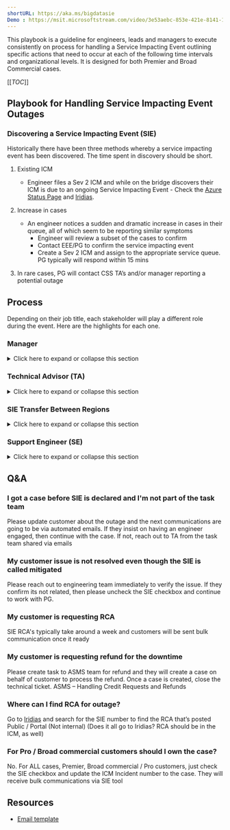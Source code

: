 ```yaml
---
shortURL: https://aka.ms/bigdatasie
Demo : https://msit.microsoftstream.com/video/3e53aebc-853e-421e-8141-137061905b60?list=studio
--- 
```


This playbook is a guideline for engineers, leads and managers to execute consistently on process for handling a Service Impacting Event outlining specific actions that need to occur at each of the following time intervals and organizational levels. It is designed for both Premier and Broad Commercial cases.

[[_TOC_]]

## Playbook for Handling Service Impacting Event Outages

### Discovering a Service Impacting Event (SIE)

Historically there have been three methods whereby a service impacting event has been discovered. The time spent in discovery should be short.

1. Existing ICM
   - Engineer files a Sev 2 ICM and while on the bridge discovers their ICM is due to an ongoing Service Impacting Event - Check the [Azure Status Page] and [Iridias].

2. Increase in cases
   - An engineer notices a sudden and dramatic increase in cases in their queue, all of which seem to be reporting similar symptoms
     - Engineer will review a subset of the cases to confirm
     - Contact EEE/PG to confirm the service impacting event
     - Create a Sev 2 ICM and assign to the appropriate service queue. PG typically will respond within 15 mins

3. In rare cases, PG will contact CSS TA’s and/or manager reporting a potential outage

## Process

Depending on their job title, each stakeholder will play a different role during the event. Here are the highlights for each one.

### Manager

<details>
  <summary>Click here to expand or collapse this section</summary>

During a SIE the manager responsibilities will be:

- Acknowledge SIE
  - Manager is on point to make the determination whether an event should be considered an SIE or standard operations
    - Run SIE tool if number of support cases > 8

- Initiate this Playbook

- Organize roles

  - Identify the Task Team with enough TAs/SMEs and SEs for the case load

  - Removed Identified engineers from queue based on case Load

- Decide if auto-assignment must be suspended and communicate it (Not Applicable to Big Data, however RAT tool should be updated to ensure that this team is taken out of the queues.)

  - Depending on the SIE case load may be necessary temporarily suspending auto-assignment to have enough time for marking the related cases

- TA/manager to create teams channel for communication

- Use Below kusto query to find unassigned cases and make sure all of them have AgentAlias (else we would miss SLA)

```kusto
let icm_no = "186961759";
cluster('U360sec').database('KPISupportData').table('AllCloudsSupportIncidentWithReferenceModel')
| where InternalTitle  contains icm_no or RelatedICM_IDs contains icm_no
| where CreatedDateTime > ago(20d)
| project IncidentId, AgentAlias,Status
```
Note : replace icm_no with your associated SIE no.

- Below query might be helpful for reporting purpose

```kusto
let icm_no = "186961759";
cluster('U360sec').database('KPISupportData').table('AllCloudsSupportIncidentWithReferenceModel')
| where InternalTitle  contains icm_no or RelatedICM_IDs contains icm_no
| where CreatedDateTime > ago(20d)
| summarize count() by Servicelevel,ServiceOfferingLevel1,ServiceOfferingLevel2
```

</details>

### Technical Advisor (TA)

<details>
  <summary>Click here to expand or collapse this section</summary>

The TAs selected by the acting manager will do the following:

1. Identify SIE number
   - Create a new ICM for specific product if it doesn’t exist and tag parent ICM.
   - Use existing ICM

2. Update Manager about the outage and send out communication to the team every time that a communication is sent to the customers

   - Email to Global Technology DL
     - Big Data: Open Source: bdopensource@microsoft.com
     - Big Data: Data Movement: bddatamovement@microsoft.com
     - Big Data: Databases: bddatabase@microsoft.com

   - Optional if manager did not create: Create a chat in Teams and invite all relevant stakeholders, e.g., Mgrs., TAs, SEs, EEEs, IMs, etc.

   - [Email template]

3. TA or designated CSS engineer will continue to be on Partner controlled bridge and/or Technical controlled bridge to get latest information on the SIE

4. Continue to scan the queue for any new incoming cases and update them accordingly

5. For ALL cases:

   - Update the IcM incident # field in Service Desk to include the SIE number appending

   - Change case Status to Troubleshooting.

   - Mark non-SIE related cases "NOT SIE" in the internal title

   - Make sure the "Service Impacting Event (SIE)" checkbox is marked

6. Start sending communication to cases marked as SIE from the SIE mailer tool, using message taken from Iridias . Only use latest public message, do not include internal communications

   - The SIE communication message should include this statement:

     - "Stay informed about Azure service issues by creating custom service health alerts: https://aka.ms/ash-videos for video tutorials and https://aka.ms/ash-alerts for how-to documentation."

   - TA's should ensure customer communication happens without fail on regular basis (hourly), unless otherwise communicated by AzComm / PG

   - Send the same updates to the team as detailed in step 2

7. Designate one TA/SME to scan the SIE cases list which has "Inbound Email" column "Yes", and if specific assistance is required, uncheck the SIE box, change the title to "SIE # SPECIAL ATTENTION NEEDED" and send the case back to the queue

   - For a scenario where a different TZ is monitoring the SIE cases and doesn’t own them, when the “Inbound email” column says “yes”, the case must be yanked in order for action to be properly reflected on Service Desk, i.e., SIE “Inbound Email” to change status

8. If outage is mitigated ensure all the case status are changed accordingly and mitigation communications sent to customers as well.

9. In order to identify if any customer is still impacted post mitigation, keep checking cases with "Inbound Email" column "Yes":

   - If customer is still impacted, check with PG immediately and uncheck the SIE checkbox so that it appears in queue (Push it back to queue if it needs a new engineer).

   - If a customer verified mitigation and asked to close the case no need to wait for RCA, just close it.

   - If customer's SLA for service uptime has been violated AND customer has requested a refund, create a task to ASMS team so that they can create a new case on behalf of customer and then we can close this case.

10. Once RCA is ready send out closing communication, which should clearly state that the case is going to be closed in 24 hrs

11. Add appropriate Root Cause Classification found under "Cloud Event (SIE)" tree.

12. Continue checking the SIE list for incoming emails from CX and reply accordingly

13. After 24 hours or more (confirm with manager) close all the cases that either are unresponsive after previous communication or accepted close

</details>

### SIE Transfer Between Regions

<details>
  <summary>Click here to expand or collapse this section</summary>

- TA/Managers will actively reach out to next available region Manager and identify TA/SE in that region.

- For cases that needs attention, they will be transferred to newly identified TA/SE.

- TA/SE in both regions would have a warm handover call before end of shift and discuss next possible actions.

- Next region TA/SE would continue to execute process as listed in this doc as per their role.
</details>

### Support Engineer (SE)

<details>
  <summary>Click here to expand or collapse this section</summary>

1. For Sev A Critsits, call customers and update them about automatic communications from there after

   - Note: If customer specifically requests for an engineer to be assigned, uncheck the SIE check box and continue working with them

2. Scan the queue and tag any cases that are related to SIE.

   - Update the IcM incident # field in Service Desk to include the SIE number

   - Change case Status to Troubleshooting.

   - Mark non-SIE related cases "NOT SIE" in the internal title

   - Make sure the "Service Impacting Event (SIE)" checkbox is marked

3. If you are not part of the team who are working on SIE's and got an SIE case, please tag the case, call customer, update them and then follow the instructions received in the communication sent to the Pod about the SIE, so the Task Team can take care of the case and also you can move on to the next case to unblock yourself

4. Scan the SIE tagged cases for any customer responses post mitigation which needs further assistance

</details>

## Q&A

### I got a case before SIE is declared and I'm not part of the task team

Please update customer about the outage and the next communications are going to be via automated emails. If they insist on having an engineer engaged, then continue with the case. If not, reach out to TA from the task team shared via emails

### My customer issue is not resolved even though the SIE is called mitigated

Please reach out to engineering team immediately to verify the issue. If they confirm its not related, then please uncheck the SIE checkbox and continue to work with PG.

### My customer is requesting RCA

SIE RCA's typically take around a week and customers will be sent bulk communication once it ready

### My customer is requesting refund for the downtime

Please create task to ASMS team for refund and they will create a case on behalf of customer to process the refund. Once a case is created, close the technical ticket. ASMS – Handling Credit Requests and Refunds

### Where can I find RCA for outage?

Go to [Iridias] and search for the SIE number to find the RCA that’s posted Public / Portal (Not internal) (Does it all go to Iridias? RCA should be in the ICM, as well)

### For Pro / Broad commercial customers should I own the case?

No. For ALL cases, Premier, Broad commercial / Pro customers, just check the SIE checkbox and update the ICM Incident number to the case. They will receive bulk communications via SIE tool

## Resources

   - [Email template]


<!--region LINK REFERENCE DEFINITIONS -->

[Azure Status Page]: <https://aka.ms/azurestatus>
[Email template]: </.attachments/Outage_template-34ec6f94-fc08-4d2e-b97f-01febfcc0773.msg>
[Iridias]: <https://aka.ms/iridias>

<!--endregion LINK REFERENCE DEFINITIONS -->